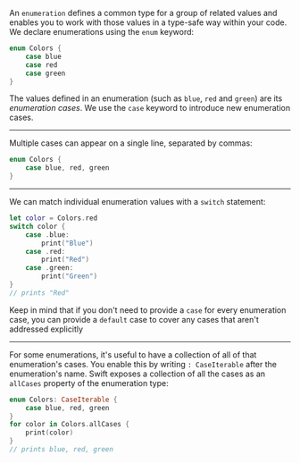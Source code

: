 An `enumeration` defines a common type for a group of related values and enables you to work with those values in a type-safe way within your code.
We declare enumerations using the `enum` keyword:
```swift
enum Colors {
	case blue
	case red
	case green
}
```
The values defined in an enumeration (such as `blue`, `red` and `green`) are its _enumeration cases_.
We use the `case` keyword to introduce new enumeration cases.

---

Multiple cases can appear on a single line, separated by commas:
```swift
enum Colors {
	case blue, red, green
}
```

---

We can match individual enumeration values with a `switch` statement:
```swift
let color = Colors.red
switch color {
	case .blue:
		print("Blue")
	case .red:
		print("Red")
	case .green:
		print("Green")
}
// prints "Red"
```
Keep in mind that if you don't need to provide a `case` for every enumeration case, you can provide a `default` case to cover any cases that aren't addressed explicitly

---

For some enumerations, it's useful to have a collection of all of that enumeration's cases.
You enable this by writing `: CaseIterable` after the enumeration's name.
Swift exposes a collection of all the cases as an `allCases` property of the enumeration type:
```swift
enum Colors: CaseIterable {
	case blue, red, green
}
for color in Colors.allCases {
    print(color)
}
// prints blue, red, green
```
